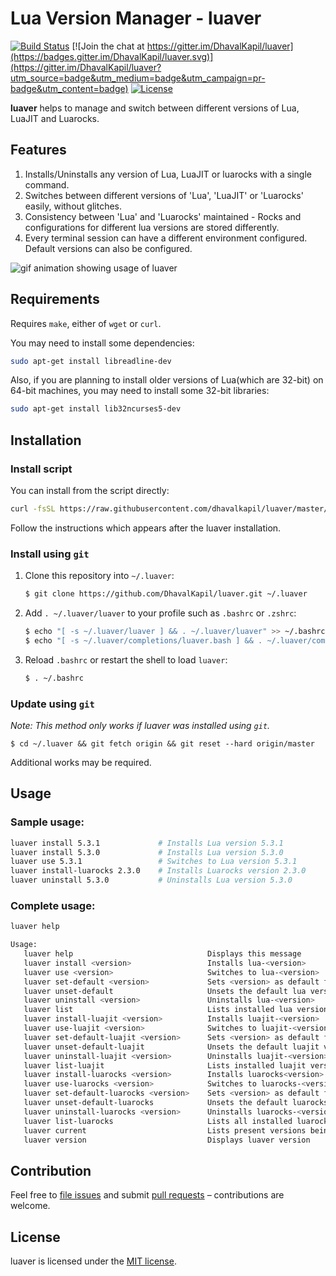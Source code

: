 # Lua Version Manager - luaver

[![Build Status](https://travis-ci.org/DhavalKapil/luaver.svg?branch=master)](https://travis-ci.org/DhavalKapil/luaver) [![Join the chat at https://gitter.im/DhavalKapil/luaver](https://badges.gitter.im/DhavalKapil/luaver.svg)](https://gitter.im/DhavalKapil/luaver?utm_source=badge&utm_medium=badge&utm_campaign=pr-badge&utm_content=badge) [![License](http://img.shields.io/badge/Licence-MIT-brightgreen.svg)](LICENSE.md)

**luaver** helps to manage and switch between different versions of Lua, LuaJIT and Luarocks.

## Features

1. Installs/Uninstalls any version of Lua, LuaJIT or luarocks with a single command.
2. Switches between different versions of 'Lua', 'LuaJIT' or 'Luarocks' easily, without glitches.
3. Consistency between 'Lua' and 'Luarocks' maintained - Rocks and configurations for different lua versions are stored differently.
4. Every terminal session can have a different environment configured. Default versions can also be configured.

![gif animation showing usage of luaver](http://i.imgur.com/dCCvNfR.gif)

## Requirements

Requires `make`, either of `wget` or `curl`.

You may need to install some dependencies:

```sh
sudo apt-get install libreadline-dev 
```

Also, if you are planning to install older versions of Lua(which are 32-bit) on 64-bit machines, you may need to install some 32-bit libraries: 

```sh
sudo apt-get install lib32ncurses5-dev
```

## Installation

### Install script

You can install from the script directly:

```sh
curl -fsSL https://raw.githubusercontent.com/dhavalkapil/luaver/master/install.sh | sh -- -r v1.0.0
```

Follow the instructions which appears after the luaver installation.

### Install using `git`

1. Clone this repository into `~/.luaver`:

    ```sh
    $ git clone https://github.com/DhavalKapil/luaver.git ~/.luaver
    ```

2. Add `. ~/.luaver/luaver` to your profile such as `.bashrc` or `.zshrc`:

    ```sh
    $ echo "[ -s ~/.luaver/luaver ] && . ~/.luaver/luaver" >> ~/.bashrc
    $ echo "[ -s ~/.luaver/completions/luaver.bash ] && . ~/.luaver/completions/luaver.bash" >> ~/.bashrc
    ```

3. Reload `.bashrc` or restart the shell to load `luaver`:

   ```sh
   $ . ~/.bashrc
   ```

### Update using `git`

_Note: This method only works if luaver was installed using `git`._

```
$ cd ~/.luaver && git fetch origin && git reset --hard origin/master
```

Additional works may be required.

## Usage

### Sample usage:

```sh
luaver install 5.3.1             # Installs Lua version 5.3.1
luaver install 5.3.0             # Installs Lua version 5.3.0
luaver use 5.3.1                 # Switches to Lua version 5.3.1
luaver install-luarocks 2.3.0    # Installs Luarocks version 2.3.0
luaver uninstall 5.3.0           # Uninstalls Lua version 5.3.0
```

### Complete usage:

```sh
luaver help

Usage:
   luaver help                              Displays this message
   luaver install <version>                 Installs lua-<version>
   luaver use <version>                     Switches to lua-<version>
   luaver set-default <version>             Sets <version> as default for lua
   luaver unset-default                     Unsets the default lua version
   luaver uninstall <version>               Uninstalls lua-<version>
   luaver list                              Lists installed lua versions
   luaver install-luajit <version>          Installs luajit-<version>
   luaver use-luajit <version>              Switches to luajit-<version>
   luaver set-default-luajit <version>      Sets <version> as default for luajit
   luaver unset-default-luajit              Unsets the default luajit version
   luaver uninstall-luajit <version>        Uninstalls luajit-<version>
   luaver list-luajit                       Lists installed luajit versions
   luaver install-luarocks <version>        Installs luarocks<version>
   luaver use-luarocks <version>            Switches to luarocks-<version>
   luaver set-default-luarocks <version>    Sets <version> as default for luarocks
   luaver unset-default-luarocks            Unsets the default luarocks version
   luaver uninstall-luarocks <version>      Uninstalls luarocks-<version>
   luaver list-luarocks                     Lists all installed luarocks versions
   luaver current                           Lists present versions being used
   luaver version                           Displays luaver version
```

## Contribution

Feel free to [file issues](https://github.com/DhavalKapil/luaver/issues) and submit [pull requests](https://github.com/DhavalKapil/luaver/pulls) – contributions are welcome.

## License

luaver is licensed under the [MIT license](http://dhaval.mit-license.org/).
